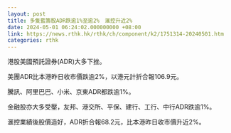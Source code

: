```yaml
---
layout: post
title: 多隻藍籌股ADR跌逾1%至逾2%　滙控升近2%
date: 2024-05-01 06:24:02.000000000 +08:00
link: https://news.rthk.hk/rthk/ch/component/k2/1751314-20240501.htm
categories: rthk
---
```


港股美國預託證券(ADR)大多下挫。

美團ADR比本港昨日收市價跌逾2%，以港元計折合報106.9元。

騰訊、阿里巴巴、小米、京東ADR都跌逾1%。

金融股亦大多受壓，友邦、港交所、平保、建行、工行、中行ADR跌逾1%。

滙控業績後股價造好，ADR折合報68.2元，比本港昨日收市價升近2%。
